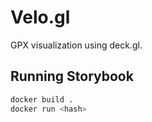 # Velo.gl

GPX visualization using deck.gl.

## Running Storybook
```sh
docker build .
docker run <hash>
```
